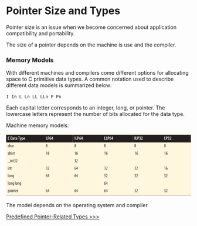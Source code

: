 # Pointer Size and Types

Pointer size is an issue when we become concerned about application compatibility and portability.

The size of a pointer depends on the machine is use and the compiler.

### Memory Models

With different machines and compilers come different options for allocating space to C primitive data types. A common notation used to describe different data models is summarized below:

```
I In L Ln LL LLn P Pn
```

Each capital letter corresponds to an integer, long, or pointer. The lowercase letters represent the number of bits allocated for the data type.

Machine memory models:

![Machine memory models](../asset/memory-models-1.png)

The model depends on the operating system and compiler.

[Predefined Pointer-Related Types >>>](101-predefined-pointer-related-types.md)